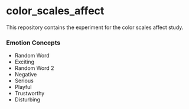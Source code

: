 # color_scales_affect

This repository contains the experiment for the color scales affect study.

### Emotion Concepts

- Random Word
- Exciting
- Random Word 2
- Negative
- Serious
- Playful
- Trustworthy
- Disturbing
